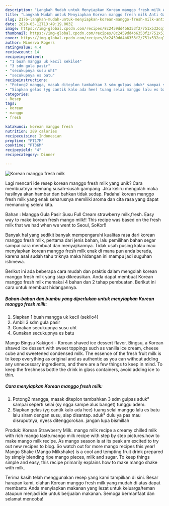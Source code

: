 ```yaml
---
description: "Langkah Mudah untuk Menyiapkan Korean manggo fresh milk Anti Gagal"
title: "Langkah Mudah untuk Menyiapkan Korean manggo fresh milk Anti Gagal"
slug: 2176-langkah-mudah-untuk-menyiapkan-korean-manggo-fresh-milk-anti-gagal
date: 2020-05-12T13:49:19.003Z
image: https://img-global.cpcdn.com/recipes/8c2459dd4b6353f2/751x532cq70/korean-manggo-fresh-milk-foto-resep-utama.jpg
thumbnail: https://img-global.cpcdn.com/recipes/8c2459dd4b6353f2/751x532cq70/korean-manggo-fresh-milk-foto-resep-utama.jpg
cover: https://img-global.cpcdn.com/recipes/8c2459dd4b6353f2/751x532cq70/korean-manggo-fresh-milk-foto-resep-utama.jpg
author: Minerva Rogers
ratingvalue: 4.4
reviewcount: 14
recipeingredient:
- "1 buah mangga uk kecil sekilo4"
- "3 sdm gula pasir"
- "secukupnya susu uht"
- "secukupnya es batu"
recipeinstructions:
- "Potong2 mangga, masak diteplon tambahkan 3 sdm gulpas aduk² sampai seperti selai (sy ngga sampe alus banget) tunggu adem."
- "Siapkan gelas (yg cantik kalo ada hee) tuang selai manggo lalu es batu lalu siram dengan susu, siap disantap. aduk² dulu ya pas mau disruputnya, nyess ditenggorokan. jangan lupa bismillah"
categories:
- Resep
tags:
- korean
- manggo
- fresh

katakunci: korean manggo fresh 
nutrition: 289 calories
recipecuisine: Indonesian
preptime: "PT17M"
cooktime: "PT36M"
recipeyield: "4"
recipecategory: Dinner

---
```



![Korean manggo fresh milk](https://img-global.cpcdn.com/recipes/8c2459dd4b6353f2/751x532cq70/korean-manggo-fresh-milk-foto-resep-utama.jpg)

Lagi mencari ide resep korean manggo fresh milk yang unik? Cara membuatnya memang susah-susah gampang. Jika keliru mengolah maka hasilnya akan hambar dan bahkan tidak sedap. Padahal korean manggo fresh milk yang enak seharusnya memiliki aroma dan cita rasa yang dapat memancing selera kita.

Bahan : Mangga Gula Pasir Susu Full Cream strawberry milk,fresh. Easy way to make korean fresh mango milk!! This recipe was based on the fresh milk that we had when we went to Seoul, SoKor!!

Banyak hal yang sedikit banyak mempengaruhi kualitas rasa dari korean manggo fresh milk, pertama dari jenis bahan, lalu pemilihan bahan segar sampai cara membuat dan menyajikannya. Tidak usah pusing kalau mau menyiapkan korean manggo fresh milk enak di mana pun anda berada, karena asal sudah tahu triknya maka hidangan ini mampu jadi suguhan istimewa.


Berikut ini ada beberapa cara mudah dan praktis dalam mengolah korean manggo fresh milk yang siap dikreasikan. Anda dapat membuat Korean manggo fresh milk memakai 4 bahan dan 2 tahap pembuatan. Berikut ini cara untuk membuat hidangannya.

<!--inarticleads1-->

##### Bahan-bahan dan bumbu yang diperlukan untuk menyiapkan Korean manggo fresh milk:

1. Siapkan 1 buah mangga uk kecil (sekilo4)
1. Ambil 3 sdm gula pasir
1. Gunakan secukupnya susu uht
1. Gunakan secukupnya es batu


Mango Bingsu Kakigori - Korean shaved ice dessert flavor. Bingsu, a Korean shaved ice dessert with sweet toppings such as vanilla ice cream, cheese cube and sweetened condensed milk. The essence of the fresh fruit milk is to keep everything as original and as authentic as you can without adding any unnecessary ingredients, and there are a few things to keep in mind. To keep the freshness bottle the drink in glass containers, avoid adding ice to thin. 

<!--inarticleads2-->

##### Cara menyiapkan Korean manggo fresh milk:

1. Potong2 mangga, masak diteplon tambahkan 3 sdm gulpas aduk² sampai seperti selai (sy ngga sampe alus banget) tunggu adem.
1. Siapkan gelas (yg cantik kalo ada hee) tuang selai manggo lalu es batu lalu siram dengan susu, siap disantap. aduk² dulu ya pas mau disruputnya, nyess ditenggorokan. jangan lupa bismillah


Produk: Korean Strawberry Milk. mango milk recipe a creamy chilled milk with rich mango taste.mango milk recipe with step by step pictures.how to make mango milk recipe. As mango season is at its peak am excited to try out new recipes to blog. So watch out for more mango recipes this year! Mango Shake (Mango Milkshake) is a cool and tempting fruit drink prepared by simply blending ripe mango pieces, milk and sugar. To keep things simple and easy, this recipe primarily explains how to make mango shake with milk. 

Terima kasih telah menggunakan resep yang kami tampilkan di sini. Besar harapan kami, olahan Korean manggo fresh milk yang mudah di atas dapat membantu Anda menyiapkan makanan yang lezat untuk keluarga/teman ataupun menjadi ide untuk berjualan makanan. Semoga bermanfaat dan selamat mencoba!
